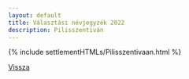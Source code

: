 ```yaml
---
layout: default
title: Választási névjegyzék 2022
description: Pilisszentiván
---
```


{% include settlementHTMLs/Pilisszentivaan.html %}

[Vissza](../)